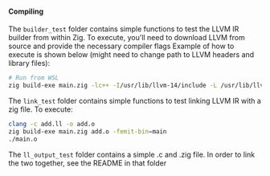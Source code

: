 
#### Compiling

The `builder_test` folder contains simple functions to test the LLVM IR builder from within Zig.
To execute, you'll need to download LLVM from source and provide the necessary compiler flags
Example of how to execute is shown below (might need to change path to LLVM headers and library files):
```bash
# Run from WSL
zig build-exe main.zig -lc++ -I/usr/lib/llvm-14/include -L /usr/lib/llvm-14/lib -lLLVM-14
```

The `link_test` folder contains simple functions to test linking LLVM IR with a zig file.
To execute:
```bash
clang -c add.ll -o add.o
zig build-exe main.zig add.o -femit-bin=main 
./main.o
```

The `ll_output_test` folder contains a simple .c and .zig file. In
order to link the two together, see the README in that folder
